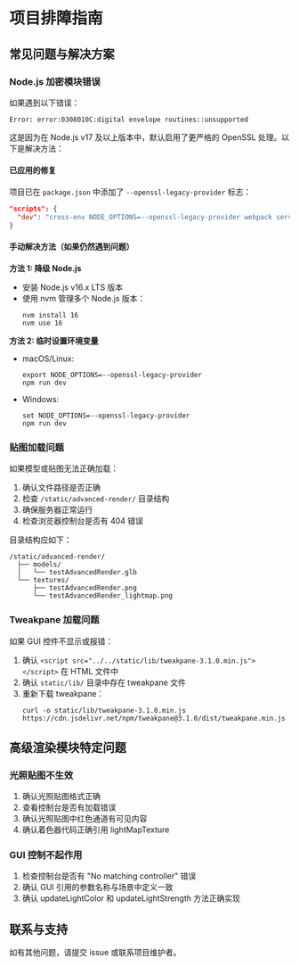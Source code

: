 # 项目排障指南

## 常见问题与解决方案

### Node.js 加密模块错误

如果遇到以下错误：

```
Error: error:0308010C:digital envelope routines::unsupported
```

这是因为在 Node.js v17 及以上版本中，默认启用了更严格的 OpenSSL 处理。以下是解决方法：

#### 已应用的修复

项目已在 `package.json` 中添加了 `--openssl-legacy-provider` 标志：

```json
"scripts": {
  "dev": "cross-env NODE_OPTIONS=--openssl-legacy-provider webpack serve --config ./bundler/webpack.dev.js"
}
```

#### 手动解决方法（如果仍然遇到问题）

**方法 1: 降级 Node.js**
- 安装 Node.js v16.x LTS 版本
- 使用 nvm 管理多个 Node.js 版本：
  ```
  nvm install 16
  nvm use 16
  ```

**方法 2: 临时设置环境变量**
- macOS/Linux:
  ```
  export NODE_OPTIONS=--openssl-legacy-provider
  npm run dev
  ```
- Windows:
  ```
  set NODE_OPTIONS=--openssl-legacy-provider
  npm run dev
  ```

### 贴图加载问题

如果模型或贴图无法正确加载：

1. 确认文件路径是否正确
2. 检查 `/static/advanced-render/` 目录结构
3. 确保服务器正常运行
4. 检查浏览器控制台是否有 404 错误

目录结构应如下：

```
/static/advanced-render/
  ├── models/
  │   └── testAdvancedRender.glb
  └── textures/
      ├── testAdvancedRender.png
      └── testAdvancedRender_lightmap.png
```

### Tweakpane 加载问题

如果 GUI 控件不显示或报错：

1. 确认 `<script src="../../static/lib/tweakpane-3.1.0.min.js"></script>` 在 HTML 文件中
2. 确认 `static/lib/` 目录中存在 tweakpane 文件
3. 重新下载 tweakpane：
   ```
   curl -o static/lib/tweakpane-3.1.0.min.js https://cdn.jsdelivr.net/npm/tweakpane@3.1.0/dist/tweakpane.min.js
   ```

## 高级渲染模块特定问题

### 光照贴图不生效

1. 确认光照贴图格式正确
2. 查看控制台是否有加载错误
3. 确认光照贴图中红色通道有可见内容
4. 确认着色器代码正确引用 lightMapTexture

### GUI 控制不起作用

1. 检查控制台是否有 "No matching controller" 错误
2. 确认 GUI 引用的参数名称与场景中定义一致
3. 确认 updateLightColor 和 updateLightStrength 方法正确实现

## 联系与支持

如有其他问题，请提交 issue 或联系项目维护者。 